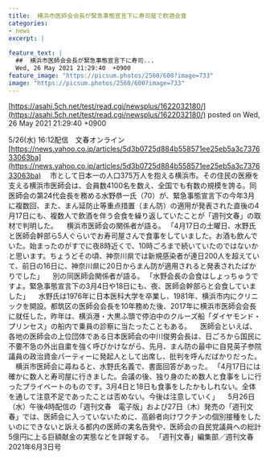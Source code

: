 ```yaml
---
title:  横浜市医師会会長が緊急事態宣言下に寿司屋で飲酒会食 
categories:
- news
excerpt: |
  
feature_text: |
  ##  横浜市医師会会長が緊急事態宣言下に寿司...
  Wed, 26 May 2021 21:29:40  +0900
feature_image: "https://picsum.photos/2560/600?image=733"
image: "https://picsum.photos/2560/600?image=733"
---
```


[https://asahi.5ch.net/test/read.cgi/newsplus/1622032180/](https://asahi.5ch.net/test/read.cgi/newsplus/1622032180/)
posted on Wed, 26 May 2021 21:29:40  +0900

<!--more-->

5/26(水) 16:12配信　文春オンライン [https://news.yahoo.co.jp/articles/5d3b0725d884b558571ee25eb5a3c737633063ba](https://news.yahoo.co.jp/articles/5d3b0725d884b558571ee25eb5a3c737633063ba) 　市として日本一の人口375万人を抱える横浜市。その住民の医療を支える横浜市医師会は、会員数4100名を数え、全国でも有数の規模を誇る。同医師会の第24代会長を務める水野恭一氏（70）が、緊急事態宣言下の今年3月に複数回、また、まん延防止等重点措置（まん防）の適用が発表された直後の4月17日にも、複数人で飲酒を伴う会食を繰り返していたことが「週刊文春」の取材で判明した。 　横浜市医師会の関係者が語る。 「4月17日の土曜日、水野氏と医師会幹部ら5人ぐらいでお寿司屋さんで食事をしていました。お酒も飲んでいた。始まったのがすでに夜8時近くで、10時ごろまで続いていたのではないかと思います。ちょうどその頃、神奈川県では新規感染者が連日200人を超えていて、前日の16日に、神奈川県に20日からまん防が適用されると発表されたばかりでした」 　別の同医師会関係者が語る。 「水野会長の会食はしょっちゅうですよ。緊急事態宣言下の3月4日や18日にも、夜、医師会幹部らと会食していました」 　水野氏は1976年に日本医科大学を卒業し、1981年、横浜市内にクリニックを開設。都筑区の医師会会長を10年務めた後、2017年に横浜市医師会会長に就任した。昨年は、横浜港・大黒ふ頭で停泊中のクルーズ船「ダイヤモンド・プリンセス」の船内で乗員の診察に当たったこともある。 　医師会といえば、各地の医師会の上位団体である日本医師会の中川俊男会長は、日ごろから国民に不要不急の外出自粛を強く呼びかけながら、先月、まん防の最中に自見英子参院議員の政治資金パーティーに発起人として出席し、批判を呼んだばかりだった。 　横浜市医師会に尋ねると、水野氏名義で、書面回答があった。 「4月17日には確かに数人と寿司屋に行きました。会議の後、独り身のため数人と食事をしに行ったプライベートのものです。3月4日と18日も食事をしたかもしれない。全体を通して注意不足であったことは否めない。今後は注意していく」 　5月26日（水）午後4時配信の「週刊文春　電子版」および27日（木）発売の「週刊文春」では、医師会に入っていないために、高齢者向けワクチンの個別接種をしたいのにできないと訴える都内の医師の実名告発や、医師会の自民党議員への総計5億円に上る巨額献金の実態などを詳報する。 「週刊文春」編集部／週刊文春 2021年6月3日号
